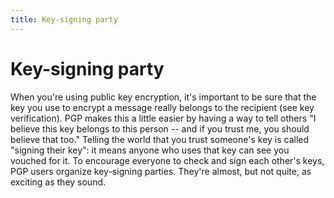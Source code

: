 ```yaml
---
title: Key-signing party
---
```

# Key-signing party

When you're using public key encryption, it's important to be sure that the key you use to encrypt a message really belongs to the recipient (see key verification). PGP makes this a little easier by having a way to tell others "I believe this key belongs to this person -- and if you trust me, you should believe that too." Telling the world that you trust someone's key is called "signing their key": it means anyone who uses that key can see you vouched for it. To encourage everyone to check and sign each other's keys, PGP users organize key-signing parties. They're almost, but not quite, as exciting as they sound.